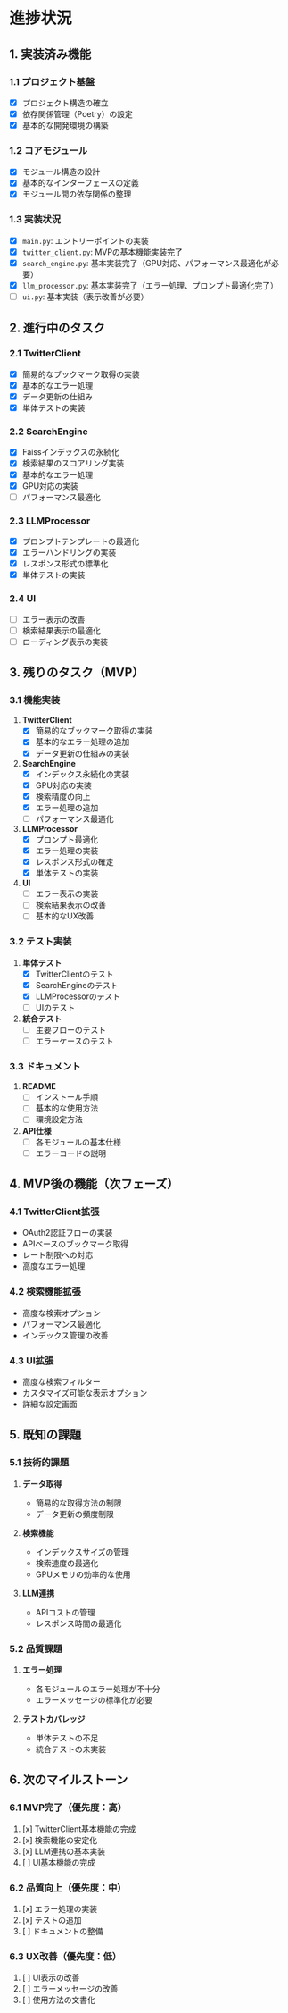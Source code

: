 # 進捗状況

## 1. 実装済み機能

### 1.1 プロジェクト基盤
- [x] プロジェクト構造の確立
- [x] 依存関係管理（Poetry）の設定
- [x] 基本的な開発環境の構築

### 1.2 コアモジュール
- [x] モジュール構造の設計
- [x] 基本的なインターフェースの定義
- [x] モジュール間の依存関係の整理

### 1.3 実装状況
- [x] `main.py`: エントリーポイントの実装
- [x] `twitter_client.py`: MVPの基本機能実装完了
- [x] `search_engine.py`: 基本実装完了（GPU対応、パフォーマンス最適化が必要）
- [x] `llm_processor.py`: 基本実装完了（エラー処理、プロンプト最適化完了）
- [ ] `ui.py`: 基本実装（表示改善が必要）

## 2. 進行中のタスク

### 2.1 TwitterClient
- [x] 簡易的なブックマーク取得の実装
- [x] 基本的なエラー処理
- [x] データ更新の仕組み
- [x] 単体テストの実装

### 2.2 SearchEngine
- [x] Faissインデックスの永続化
- [x] 検索結果のスコアリング実装
- [x] 基本的なエラー処理
- [x] GPU対応の実装
- [ ] パフォーマンス最適化

### 2.3 LLMProcessor
- [x] プロンプトテンプレートの最適化
- [x] エラーハンドリングの実装
- [x] レスポンス形式の標準化
- [x] 単体テストの実装

### 2.4 UI
- [ ] エラー表示の改善
- [ ] 検索結果表示の最適化
- [ ] ローディング表示の実装

## 3. 残りのタスク（MVP）

### 3.1 機能実装
1. **TwitterClient**
   - [x] 簡易的なブックマーク取得の実装
   - [x] 基本的なエラー処理の追加
   - [x] データ更新の仕組みの実装

2. **SearchEngine**
   - [x] インデックス永続化の実装
   - [x] GPU対応の実装
   - [x] 検索精度の向上
   - [x] エラー処理の追加
   - [ ] パフォーマンス最適化

3. **LLMProcessor**
   - [x] プロンプト最適化
   - [x] エラー処理の実装
   - [x] レスポンス形式の確定
   - [x] 単体テストの実装

4. **UI**
   - [ ] エラー表示の実装
   - [ ] 検索結果表示の改善
   - [ ] 基本的なUX改善

### 3.2 テスト実装
1. **単体テスト**
   - [x] TwitterClientのテスト
   - [x] SearchEngineのテスト
   - [x] LLMProcessorのテスト
   - [ ] UIのテスト

2. **統合テスト**
   - [ ] 主要フローのテスト
   - [ ] エラーケースのテスト

### 3.3 ドキュメント
1. **README**
   - [ ] インストール手順
   - [ ] 基本的な使用方法
   - [ ] 環境設定方法

2. **API仕様**
   - [ ] 各モジュールの基本仕様
   - [ ] エラーコードの説明

## 4. MVP後の機能（次フェーズ）

### 4.1 TwitterClient拡張
- OAuth2認証フローの実装
- APIベースのブックマーク取得
- レート制限への対応
- 高度なエラー処理

### 4.2 検索機能拡張
- 高度な検索オプション
- パフォーマンス最適化
- インデックス管理の改善

### 4.3 UI拡張
- 高度な検索フィルター
- カスタマイズ可能な表示オプション
- 詳細な設定画面

## 5. 既知の課題

### 5.1 技術的課題
1. **データ取得**
   - 簡易的な取得方法の制限
   - データ更新の頻度制限

2. **検索機能**
   - インデックスサイズの管理
   - 検索速度の最適化
   - GPUメモリの効率的な使用

3. **LLM連携**
   - APIコストの管理
   - レスポンス時間の最適化

### 5.2 品質課題
1. **エラー処理**
   - 各モジュールのエラー処理が不十分
   - エラーメッセージの標準化が必要

2. **テストカバレッジ**
   - 単体テストの不足
   - 統合テストの未実装

## 6. 次のマイルストーン

### 6.1 MVP完了（優先度：高）
1. [x] TwitterClient基本機能の完成
2. [x] 検索機能の安定化
3. [x] LLM連携の基本実装
4. [ ] UI基本機能の完成

### 6.2 品質向上（優先度：中）
1. [x] エラー処理の実装
2. [x] テストの追加
3. [ ] ドキュメントの整備

### 6.3 UX改善（優先度：低）
1. [ ] UI表示の改善
2. [ ] エラーメッセージの改善
3. [ ] 使用方法の文書化